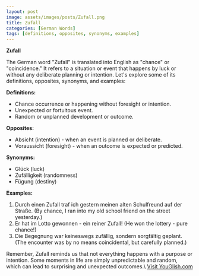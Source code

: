```yaml
---
layout: post
image: assets/images/posts/Zufall.png
title: Zufall
categories: [German Words]
tags: [definitions, opposites, synonyms, examples]
---
```


**Zufall**

The German word "Zufall" is translated into English as "chance" or "coincidence." It refers to a situation or event that happens by luck or without any deliberate planning or intention. Let's explore some of its definitions, opposites, synonyms, and examples:

**Definitions:**
- Chance occurrence or happening without foresight or intention.
- Unexpected or fortuitous event.
- Random or unplanned development or outcome.

**Opposites:**
- Absicht (intention) - when an event is planned or deliberate.
- Voraussicht (foresight) - when an outcome is expected or predicted.

**Synonyms:**
- Glück (luck)
- Zufälligkeit (randomness)
- Fügung (destiny)

**Examples:**
1. Durch einen Zufall traf ich gestern meinen alten Schulfreund auf der Straße. (By chance, I ran into my old school friend on the street yesterday.)
2. Er hat im Lotto gewonnen - ein reiner Zufall! (He won the lottery - pure chance!)
3. Die Begegnung war keineswegs zufällig, sondern sorgfältig geplant. (The encounter was by no means coincidental, but carefully planned.)

Remember, Zufall reminds us that not everything happens with a purpose or intention. Some moments in life are simply unpredictable and random, which can lead to surprising and unexpected outcomes.\ <a id="yg-widget-0" class="youglish-widget" data-query="Zufall" data-lang="german" data-components="8412" data-auto-start="0" data-bkg-color="theme_light" data-title="How%20to%20pronounce%20Zufall%20in%20German"  rel="nofollow" href="https://youglish.com">Visit YouGlish.com</a><script async src="https://youglish.com/public/emb/widget.js" charset="utf-8"></script>